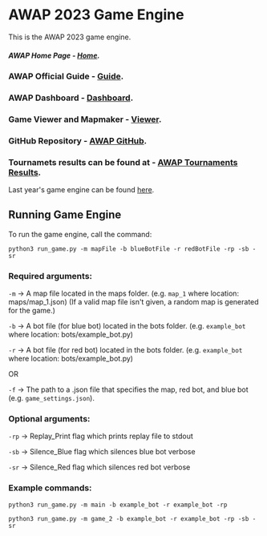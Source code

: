 # AWAP 2023 Game Engine

This is the AWAP 2023 game engine.

##### AWAP Home Page - [Home](https://awap.acmatcmu.com/).

### AWAP Official Guide - [Guide](https://docs.google.com/document/d/1piTDL6cHUQIYDfd75VNeHqWmxzcqkFHyf-bdmmrDsmc/edit#).

### AWAP Dashboard - [Dashboard](https://dashboard.awap.acmatcmu.com/).

### Game Viewer and Mapmaker - [Viewer](https://awap.acmatcmu.com/view).

### GitHub Repository - [AWAP GitHub](https://github.com/ACM-CMU/awap-engine-2023-public).

### Tournamets results can be found at - [AWAP Tournaments Results](https://challonge.com/ii3qtozf).

Last year's game engine can be found [here](https://github.com/rzhan11/awap2022-engine).

## Running Game Engine

To run the game engine, call the command:

`python3 run_game.py -m mapFile -b blueBotFile -r redBotFile -rp -sb -sr`

### Required arguments:

`-m` -> A map file located in the maps folder. (e.g. `map_1` where location: maps/map_1.json) (If a valid map file isn't given, a random map is generated for the game.)

`-b` -> A bot file (for blue bot) located in the bots folder. (e.g. `example_bot` where location: bots/example_bot.py)

`-r` -> A bot file (for red bot) located in the bots folder. (e.g. `example_bot` where location: bots/example_bot.py) 

OR

`-f` -> The path to a .json file that specifies the map, red bot, and blue bot (e.g. `game_settings.json`).

### Optional arguments:

`-rp` -> Replay_Print flag which prints replay file to stdout

`-sb` -> Silence_Blue flag which silences blue bot verbose

`-sr` -> Silence_Red flag which silences red bot verbose

### Example commands:

`python3 run_game.py -m main -b example_bot -r example_bot -rp`

`python3 run_game.py -m game_2 -b example_bot -r example_bot -rp -sb -sr`
